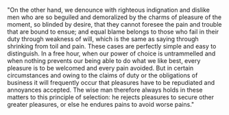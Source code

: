 "On the other hand, we denounce with righteous indignation and dislike men who are so beguiled and demoralized by the charms of 
pleasure of the moment, so blinded by desire, that they cannot foresee the pain and trouble that are bound to ensue; and equal blame
belongs to those who fail in their duty through weakness of will, which is the same as saying through shrinking from toil and pain.
These cases are perfectly simple and easy to distinguish. In a free hour, when our power of choice is untrammelled and when nothing
prevents our being able to do what we like best, every pleasure is to be welcomed and every pain avoided. But in certain circumstances
and owing to the claims of duty or the obligations of business it will frequently occur that pleasures have to be repudiated and
annoyances accepted. The wise man therefore always holds in these matters to this principle of selection: he rejects pleasures to
secure other greater pleasures, or else he endures pains to avoid worse pains."
     